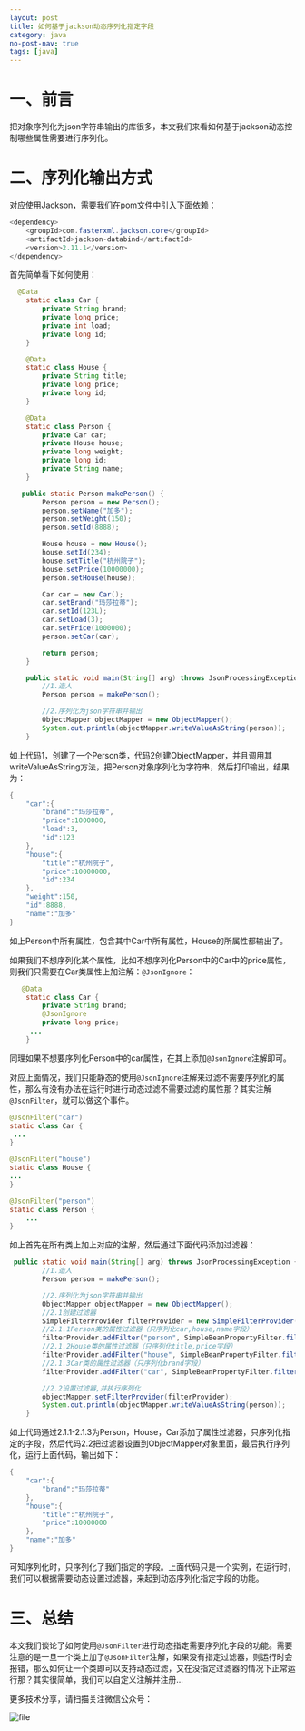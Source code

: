 ```yaml
---
layout: post
title: 如何基于jackson动态序列化指定字段
category: java
no-post-nav: true
tags: [java]
---
```


# 一、前言
把对象序列化为json字符串输出的库很多，本文我们来看如何基于jackson动态控制哪些属性需要进行序列化。
# 二、序列化输出方式
对应使用Jackson，需要我们在pom文件中引入下面依赖：
```Java
<dependency>
	<groupId>com.fasterxml.jackson.core</groupId>
	<artifactId>jackson-databind</artifactId>
	<version>2.11.1</version>
</dependency>
```

首先简单看下如何使用：
```Java
  @Data
    static class Car {
        private String brand;
        private long price;
        private int load;
        private long id;
    }

    @Data
    static class House {
        private String title;
        private long price;
        private long id;
    }

    @Data
    static class Person {
        private Car car;
        private House house;
        private long weight;
        private long id;
        private String name;
    }

   public static Person makePerson() {
        Person person = new Person();
        person.setName("加多");
        person.setWeight(150);
        person.setId(8888);

        House house = new House();
        house.setId(234);
        house.setTitle("杭州院子");
        house.setPrice(10000000);
        person.setHouse(house);

        Car car = new Car();
        car.setBrand("玛莎拉蒂");
        car.setId(123L);
        car.setLoad(3);
        car.setPrice(1000000);
        person.setCar(car);

        return person;
    }

    public static void main(String[] arg) throws JsonProcessingException {
        //1.造人
        Person person = makePerson();

        //2.序列化为json字符串并输出
        ObjectMapper objectMapper = new ObjectMapper();
        System.out.println(objectMapper.writeValueAsString(person));
    }
```

如上代码1，创建了一个Person类，代码2创建ObjectMapper，并且调用其writeValueAsString方法，把Person对象序列化为字符串，然后打印输出，结果为：
```Java
{
    "car":{
        "brand":"玛莎拉蒂",
        "price":1000000,
        "load":3,
        "id":123
    },
    "house":{
        "title":"杭州院子",
        "price":10000000,
        "id":234
    },
    "weight":150,
    "id":8888,
    "name":"加多"
}

```

如上Person中所有属性，包含其中Car中所有属性，House的所属性都输出了。

如果我们不想序列化某个属性，比如不想序列化Person中的Car中的price属性，则我们只需要在Car类属性上加注解：```@JsonIgnore```：
```Java
   @Data
    static class Car {
        private String brand;
        @JsonIgnore
        private long price;
     ...
    }
```

同理如果不想要序列化Person中的car属性，在其上添加```@JsonIgnore```注解即可。

对应上面情况，我们只能静态的使用```@JsonIgnore```注解来过滤不需要序列化的属性，那么有没有办法在运行时进行动态过滤不需要过滤的属性那？其实注解```@JsonFilter```，就可以做这个事件。
```Java
@JsonFilter("car")
static class Car {
 ...
}

@JsonFilter("house")
static class House {
...
}

@JsonFilter("person")
static class Person {
    ...
}
```
如上首先在所有类上加上对应的注解，然后通过下面代码添加过滤器：
```Java
 public static void main(String[] arg) throws JsonProcessingException {
        //1.造人
        Person person = makePerson();

        //2.序列化为json字符串并输出
        ObjectMapper objectMapper = new ObjectMapper();
        //2.1创建过滤器
        SimpleFilterProvider filterProvider = new SimpleFilterProvider();
        //2.1.1Person类的属性过滤器（只序列化car,house,name字段）
        filterProvider.addFilter("person", SimpleBeanPropertyFilter.filterOutAllExcept(Sets.newHashSet("car", "house", "name")));
        //2.1.2House类的属性过滤器（只序列化title,price字段）
        filterProvider.addFilter("house", SimpleBeanPropertyFilter.filterOutAllExcept(Sets.newHashSet("title", "price")));
        //2.1.3Car类的属性过滤器（只序列化brand字段）
        filterProvider.addFilter("car", SimpleBeanPropertyFilter.filterOutAllExcept(Sets.newHashSet("brand")));

        //2.2设置过滤器,并执行序列化
        objectMapper.setFilterProvider(filterProvider);
        System.out.println(objectMapper.writeValueAsString(person));
    }
```

如上代码通过2.1.1-2.1.3为Person，House，Car添加了属性过滤器，只序列化指定的字段，然后代码2.2把过滤器设置到ObjectMapper对象里面，最后执行序列化，运行上面代码，输出如下：
```Java
{
    "car":{
        "brand":"玛莎拉蒂"
    },
    "house":{
        "title":"杭州院子",
        "price":10000000
    },
    "name":"加多"
}
```

可知序列化时，只序列化了我们指定的字段。上面代码只是一个实例，在运行时，我们可以根据需要动态设置过滤器，来起到动态序列化指定字段的功能。


# 三、总结
本文我们谈论了如何使用```@JsonFilter```进行动态指定需要序列化字段的功能。需要注意的是一旦一个类上加了```@JsonFilter```注解，如果没有指定过滤器，则运行时会报错，那么如何让一个类即可以支持动态过滤，又在没指定过滤器的情况下正常运行那？其实很简单，我们可以自定义注解并注册...


更多技术分享，请扫描关注微信公众号：

![file](https://upload-images.jianshu.io/upload_images/5879294-43564391fdbfa0ac.jpeg)






